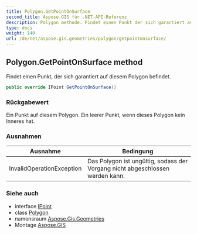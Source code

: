```yaml
---
title: Polygon.GetPointOnSurface
second_title: Aspose.GIS für .NET-API-Referenz
description: Polygon methode. Findet einen Punkt der sich garantiert auf diesem Polygon befindet.
type: docs
weight: 140
url: /de/net/aspose.gis.geometries/polygon/getpointonsurface/
---
```

## Polygon.GetPointOnSurface method

Findet einen Punkt, der sich garantiert auf diesem Polygon befindet.

```csharp
public override IPoint GetPointOnSurface()
```

### Rückgabewert

Ein Punkt auf diesem Polygon. Ein leerer Punkt, wenn dieses Polygon kein Inneres hat.

### Ausnahmen

| Ausnahme | Bedingung |
| --- | --- |
| InvalidOperationException | Das Polygon ist ungültig, sodass der Vorgang nicht abgeschlossen werden kann. |

### Siehe auch

* interface [IPoint](../../ipoint/)
* class [Polygon](../)
* namensraum [Aspose.Gis.Geometries](../../polygon/)
* Montage [Aspose.GIS](../../../)


